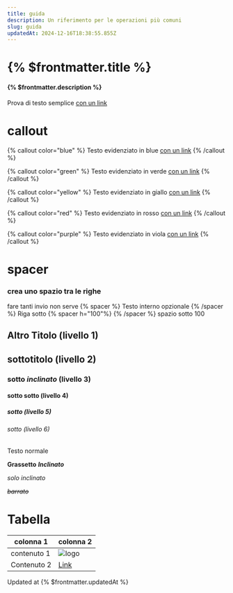 ```yaml
---
title: guida
description: Un riferimento per le operazioni più comuni
slug: guida
updatedAt: 2024-12-16T18:38:55.855Z
---
```

# {% $frontmatter.title %}

#### {% $frontmatter.description %}

Prova di testo semplice [con un link](/home)

# callout

{% callout color="blue" %}
Testo evidenziato in blue [con un link](/home)
{% /callout %}

{% callout color="green" %}
Testo evidenziato in verde [con un link](/home)
{% /callout %}

{% callout color="yellow" %}
Testo evidenziato in giallo [con un link](/home)
{% /callout %}

{% callout color="red" %}
Testo evidenziato in rosso [con un link](/home)
{% /callout %}

{% callout color="purple" %}
Testo evidenziato in viola [con un link](/home)
{% /callout %}

# spacer

### crea uno spazio tra le righe

fare tanti invio non serve
{% spacer %}
Testo interno opzionale
{% /spacer %}
Riga sotto
{% spacer h="100"%}
{% /spacer %}
spazio sotto 100

## Altro Titolo (livello 1)

## sottotitolo (livello 2)

### **sotto** *inclinato* (livello 3)

#### sotto sotto (livello 4)

##### sotto (livello 5)

###### sotto (livello 6)

Testo normale

**Grassetto** ***Inclinato***

*solo inclinato*

*~~barrato~~*

# Tabella

| colonna 1   | colonna 2                 |
| ----------- | ------------------------- |
| contenuto 1 | ![logo](/assets/logo.png) |
| Contenuto 2 | [Link](/link)             |

Updated at {% $frontmatter.updatedAt %}
